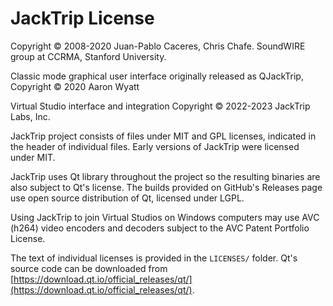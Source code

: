 # JackTrip License

Copyright © 2008-2020 Juan-Pablo Caceres, Chris Chafe.
SoundWIRE group at CCRMA, Stanford University.

Classic mode graphical user interface originally released as QJackTrip,
Copyright © 2020 Aaron Wyatt

Virtual Studio interface and integration
Copyright © 2022-2023 JackTrip Labs, Inc.

JackTrip project consists of files under MIT and GPL licenses, indicated in the
header of individual files. Early versions of JackTrip were licensed under MIT.

JackTrip uses Qt library throughout the project so the resulting binaries are
also subject to Qt's license. The builds provided on GitHub's Releases page use
open source distribution of Qt, licensed under LGPL.

Using JackTrip to join Virtual Studios on Windows computers may use AVC (h264)
video encoders and decoders subject to the AVC Patent Portfolio License.

The text of individual licenses is provided in the `LICENSES/` folder. Qt's
source code can be downloaded from
[https://download.qt.io/official_releases/qt/](https://download.qt.io/official_releases/qt/).
